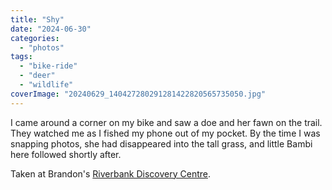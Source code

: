 ```yaml
---
title: "Shy"
date: "2024-06-30"
categories: 
  - "photos"
tags: 
  - "bike-ride"
  - "deer"
  - "wildlife"
coverImage: "20240629_140427280291281422820565735050.jpg"
---
```


I came around a corner on my bike and saw a doe and her fawn on the trail. They watched me as I fished my phone out of my pocket. By the time I was snapping photos, she had disappeared into the tall grass, and little Bambi here followed shortly after.

Taken at Brandon's [Riverbank Discovery Centre](https://riverbank.mb.ca/).

